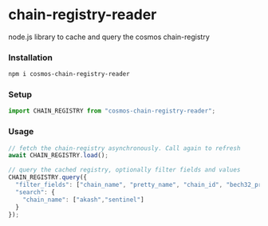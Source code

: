 # chain-registry-reader

node.js library to cache and query the cosmos chain-registry

### Installation

```bash
npm i cosmos-chain-registry-reader
```

### Setup

```js
import CHAIN_REGISTRY from "cosmos-chain-registry-reader";
```

### Usage

```js
// fetch the chain-registry asynchronously. Call again to refresh
await CHAIN_REGISTRY.load();  

// query the cached registry, optionally filter fields and values
CHAIN_REGISTRY.query({
  "filter_fields": ["chain_name", "pretty_name", "chain_id", "bech32_prefix", "slip44", "apis.rest"],
  "search": {
    "chain_name": ["akash","sentinel"]
  }
});
```
